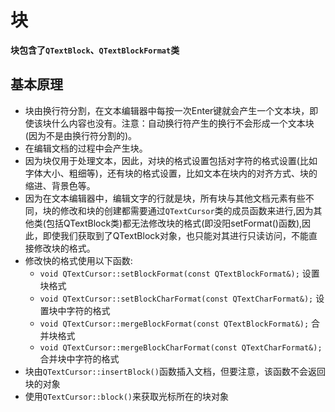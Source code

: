 # 块

**块包含了`QTextBlock`、`QTextBlockFormat`类**

## 基本原理

* 块由换行符分割，在文本编辑器中每按一次Enter键就会产生一个文本块，即使该块什么内容也没有。注意：自动换行符产生的换行不会形成一个文本块(因为不是由换行符分割的)。
* 在编辑文档的过程中会产生块。
* 因为块仅用于处理文本，因此，对块的格式设置包括对字符的格式设置(比如字体大小、粗细等)，还有块的格式设置，比如文本在块内的对齐方式、块的缩进、背景色等。
* 因为在文本编辑器中，编辑文字的行就是块，所有块与其他文档元素有些不同，块的修改和块的创建都需要通过`QTextCursor`类的成员函数来进行,因为其他类(包括QTextBlock类)都无法修改块的格式(即没阳setFormat()函数),因此，即使我们获取到了QTextBlock对象，也只能对其进行只读访问，不能直接修改块的格式。
* 修改快的格式使用以下函数:
    * `void QTextCursor::setBlockFormat(const QTextBlockFormat&);` 设置块格式
    * `void QTextCursor::setBlockCharFormat(const QTextCharFormat&);` 设置块中字符的格式
    * `void QTextCursor::mergeBlockFormat(const QTextBlockFormat&);` 合并块格式
    * `void QTextCursor::mergeBlockCharFormat(const QTextCharFormat&);` 合并块中字符的格式
* 块由`QTextCursor::insertBlock()`函数插入文档，但要注意，该函数不会返回块的对象
* 使用`QTextCursor::block()`来获取光标所在的块对象

